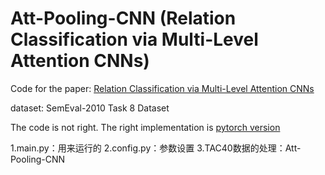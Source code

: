 # Att-Pooling-CNN (Relation Classification via Multi-Level Attention CNNs)

Code for the paper: [Relation Classification via Multi-Level Attention CNNs](http://iiis.tsinghua.edu.cn/~weblt/papers/relation-classification.pdf)

dataset: SemEval-2010 Task 8 Dataset

The code is not right. The right implementation is [pytorch version](https://github.com/lawlietAi/relation-classification-via-attention-model.git)

1.main.py：用来运行的
2.config.py：参数设置
3.TAC40数据的处理：Att-Pooling-CNN
